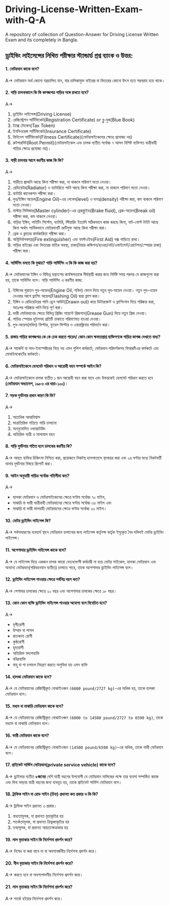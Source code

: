 # Driving-License-Written-Exam-with-Q-A
A repository of collection of Question-Answer for Driving License Written Exam and its completely in Bangla.


## ড্রাইভিং লাইসেন্সের লিখিত পরীক্ষার স্ট্যান্ডার্ড প্রশ্ন ব্যাংক ও উত্তর:

#### 1. মোটরযান কাকে বলে?
A-> মোটরযান অর্থ কোনো যন্ত্রচালিত যান, যার চালিকাযুক্ত বাইরের বা ভিতরের কোনো উৎস হতে সরবরাহ হয়ে থাকে।

#### 2. গাড়ি চালনাকালে কি কি কাগজপত্র গাড়ির সঙ্গে রাখতে হবে?
A-> 
1. ড্রাইভিং লাইসেন্স(Driving License)
2. রেজিস্ট্রেশন সার্টিফিকেট(Registration Certificate) or ব্লু-বুক(Blue Book)
3. ট্যাক্স টোকেন(Tax Token)
4. ইনসিওরেন্স সার্টিফিকেট(Insurance Certificate)
5. ফিটনেস সার্টিফিকেট(Fitness Certificate)(মোটরসাইকেলের ক্ষেত্রে প্রযোজ্য নয়)
6. রুটপারমিট(Root Permit)(মোটরসাইকেল এবং চালক ব্যতীত সর্বোচ্চ ৭ আসন বিশিষ্ট ব্যক্তিগত যাত্রীবাহী গাড়ির ক্ষেত্রে প্রযোজ্য নয়)।

#### 3. গাড়ী চালনার আগে করণীয় কাজ কি কি?
A->
1. গাড়ীতে জ্বালানি আছে কিনা পরীক্ষা করা, না থাকলে পরিমাণ মতো নেওয়া।
2. রেডিয়েটর(Radiator) ও ব্যাটারিতে পানি আছে কিনা পরীক্ষা করা, না থাকলে পরিমাণ মতো নেওয়া।
3. ব্যাটারি কানেকশন পরীক্ষা করা।
4. লুব/ইঙ্গিন অয়েল(Engine Oil)-এর লেবেল(level) ও ঘনত্ব(density) পরীক্ষা করা, কম থাকলে পরিমাণ মতো নেওয়া।
5. মাস্টার সিলিন্ডার(Master cylinder)-এর ব্রেকফ্লুইড(Brake fluid), ব্রেক-অয়েল(Break oil) পরীক্ষা করা, কম থাকলে নেওয়া।
6. গাড়ির ইঙ্গিন, লাইটিং সিস্টেম, ব্যাটারি, স্টিয়ারিং ইত্যাদি সঠিকভাবে কাজ করছে কিনা, নাট-বোল্ট টাইট আছে কিনা অর্থাৎ সার্বিকভাবে মোটরযানটি ত্রুটিমুক্ত আছে কিনা পরীক্ষা করা।
7. ব্রেক ও ক্লাচের কার্যকারিতা পরীক্ষা করা।
8. অগ্নিনির্বাপকযন্ত্র(Fire extinguisher) এবং ফাস্টএইড(First Aid) বক্স গাড়িতে রাখা।
9. গাড়ির বাইরের এবং ভিতরের বাতির অবস্থা, চাকা(টায়ার কন্ডিশন/হাওয়া/নাট/এলাইমেন্ট/রোটেশন/স্পেয়ার চাকা) পরীক্ষা করা।

#### 4. সার্ভিসিং বলতে কি বুঝায়? গাড়ি সার্ভিসিং এ কি কি কাজ করা হয়?
A-> মোটরযানের ইঙ্গিন ও বিভিন্ন যন্ত্রাংশের কার্যক্ষমতাকে দীর্ঘস্থায়ী করার জন্য নির্দিষ্ট সময় পরপর যে কাজগুলো করা হয়, তাকে সার্ভিসিং বলে। 
গাড়ি সার্ভিসিং এ করণীয় কাজ:
1. ইঙ্গিনের পুরাতন লুব-অয়েল(Engine Oil, মবিল) ফেলে দিয়ে নতুন লুব-অয়েল দেওয়া। নতুন লুব-ওয়েল দেওয়ার আগে ফ্লাশিং অয়েল(Flashing Oil) দ্বারা ফ্লাশ করা।
2. ইঙ্গিন ও রেডিয়েটরের পানি ড্রেন আউট(Drawn out) করে ডিটারজেন্ট ও ফ্লাশিংগান দিয়ে পরিষ্কার করা, অতঃপর পরিষ্কার পানি দিয়ে পূর্ণ করা।
3. ভারী মোটরযানের ক্ষেত্রে বিভিন্ন গ্রিজিং পয়েন্টে গ্রিজগান(Grease Gun) দিয়ে নতুন গ্রিজ দেওয়া।
4. গাড়ির স্পেয়ার হুইলসহ প্রতিটি চাকাতে পরিমাণমত হাওয়া দেওয়া।
5. লুব-অয়েল(মবিল) ফিল্টার, ফুয়েল ফিল্টার ও এয়ারক্লিনার পরিবর্তন করা।

#### 5. রাস্তায় গাড়ির কাগজপত্র কে কে চেক করতে পারেন/ কোন কোন ক্ষমতাপ্রাপ্ত ব্যক্তিগণকে গাড়ির কাগজ দেখাতে বাধ্য?
A-> সার্জেন্ট বা সাব-ইনস্পেক্টরের নিচে নয় এমন পুলিশ কর্মকর্তা, মোটরযান পরিদর্শকসহ বিআরটিএর কর্মকর্তা এবং মোবাইলকোর্টের কর্মকর্তা।

#### 6. মোটরসাইকেলে হেলমেট পরিধান ও আরোহী বহন সম্পর্কে আইন কি?
A-> মোটরসাইকেলে চালক ব্যতীত ১ জন আরোহী বহন করা যাবে এবং উভয়কেই হেলমেট পরিধান করতে হবে **(মোটরযান অধ্যাদেশ, ১৯৮৩ এর ধারা-১০০)**।

#### 7. সড়ক দুর্ঘটনার প্রধান কারণ কি কি?
A->
1. অত্যধিক আত্মবিশ্বাস
2. মাত্রাতিরিক্ত গতিতে গাড়ি চালানো
3. অননুমোদিত ওভারটেকিং
4. অতিরিক্ত যাত্রী ও মালামাল বহন

#### 8. গাড়ি দুর্ঘটনায় পতিত হলে চালকের করণীয় কি?
A-> আহত ব্যক্তির চিকিৎসা নিশ্চিত করা, প্রয়োজনে নিকটস্থ হাসপাতালে স্থানান্তর করা এবং ২৪ ঘণ্টার মধ্যে নিকটবর্তী থানায় দুর্ঘটনার বিষয়ে রিপোর্ট করা।

#### 9. আইন অনুযায়ী গাড়ির সর্বোচ্চ গতিসীমা কত?
A-> 
- হালকা মোটরযান ও মোটরসাইকেলের ক্ষেত্রে ঘণ্টায সর্বোচ্চ ৭০ মাইল,
- মাঝারি বা ভারী যাত্রীবাহী মোটরযানের ক্ষেত্রে ঘণ্টায় সর্বোচ্চ ৩৫ মাইল এবং
- মাঝারি বা ভারী মালবাহী মোটরযানের ক্ষেত্রে ঘণ্টায় সর্বোচ্চ ৩০ মাইল।

#### 10. মোটর ড্রাইভিং লাইসেন্স কি?
A-> সর্বসাধারণের ব্যবহার্য স্থানে মোটরযান চালানোর জন্য লাইসেন্স কর্তৃপক্ষ কর্তৃক ইস্যুকৃত বৈধ দলিলই মোটর ড্রাইভিং লাইসেন্স।

#### 11. অপেশাদার ড্রাইভিং লাইসেন্স কাকে বলে?
A-> যে লাইসেন্স দিয়ে একজন চালক কারো বেতনভোগী কর্মচারী না হয়ে মোটর সাইকেল, হালকা মোটরযান এবং অন্যান্য মোটরযান(পরিবহনযান ব্যতীত) চালাতে পারে, তাকে অপেশাদার ড্রাইভিং লাইসেন্স বলে।

#### 12. ড্রাইভিং লাইসেন্স পাওয়ার ক্ষেত্রে সর্বনিম্ন বয়স কত?
A-> পেশাদার চালকের ক্ষেত্রে ২০ বছর এবং অপেশাদার চালকের ক্ষেত্রে ১৮ বছর।

#### 13. কোন কোন ব্যক্তি ড্রাইভিং লাইসেন্স পাওয়ার অযোগ্য বলে বিবেচিত হবে?
A-> 
- মৃগীরোগী
- উম্মাদ বা পাগল
- রাতকানা রোগী
- কুষ্ঠরোগী
- হৃদরোগী
- অতিরিক্ত মদ্যপব্যক্তি
- বধিরব্যক্তি
- বাহু বা পা চলাচল নিয়ন্ত্রণ করতে অসুবিধা হয় এমন ব্যক্তি

#### 14. হালকা মোটরযান কাকে বলে?
A-> যে মোটরযানের রেজিস্ট্রিকৃত বোঝাইওজন `(6000 pound/2727 kg)`-এর অধিক হয়, তাকে হালকা মোটরযান বলে।

#### 15. মধ্যম বা মাঝারি মোটরযান কাকে বলে?
A-> যে মোটরযানের রেজিস্ট্রিকৃত বোঝাইওজন `(6000 to 14500 pound/2727 to 6590 kg)`, তাকে মধ্যাম বা মাঝারি মোটরযান বলে।

#### 16. ভারী মোটরযান কাকে বলে?
A-> যে মোটরযানের রেজিস্ট্রিকৃত বোঝাইওজন `(14500 pound/6590 kg)`-এর অধিক, তাকে ভারী মোটরযান বলে।

#### 17. প্রাইভেট সার্ভিস মোটরযান(private service vehicle) কাকে বলে?
A-> ড্রাইভার ব্যতীত **৮জনের** বেশি যাত্রী বহনের উপযোগী যে মোটরযান মালিকের পক্ষে তার ব্যবসা সম্পর্কিত কাজে এবং বিনা ভাড়ায় যাত্রী বহনের জন্য ব্যবহৃত হয়, তাকে প্রাইভেট সার্ভিস মোটরযান বলে।

#### 18. ট্রাফিক সাইন বা রোড সাইন (চিহ্ন) প্রধানত কত প্রকার ও কি কি?
A-> ট্রাফিক সাইন প্রধানত ৩ প্রকার।
1. বাধ্যতামূলক, যা প্রধানত বৃত্তাকৃতির হয়
2. সতর্কতামূলক, যা প্রধানত ত্রিভুজাকৃতির হয়
3. তথ্যমূলক, যা প্রধানত আয়তক্ষেত্রাকার হয়

#### 19. লাল বৃত্তাকার সাইন কি নির্দেশনা প্রদর্শন করে?
A-> নিষেধ বা করা যাবে না বা অবশ্যবর্জনীয় নির্দেশনা প্রদর্শন করে।

#### 20. নীল বৃত্তাকার সাইন কি নির্দেশনা প্রদর্শন করে?
A-> করতে হবে বা অবশ্যপালনীয় নির্দেশনা প্রদর্শন করে।

#### 21. লাল বৃত্তাকার সাইন কি নির্দেশনা প্রদর্শন করে?
A-> সতর্ক হইয়ার নির্দেশনা প্রদর্শন করে।